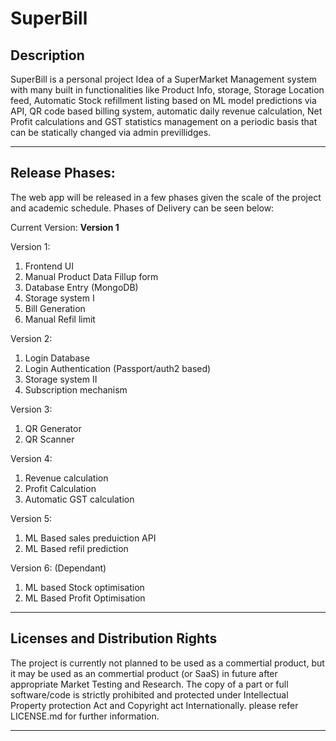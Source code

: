 # SuperBill
## Description
SuperBill is a personal project Idea of a SuperMarket Management system with many built in functionalities like Product Info, storage, Storage Location feed, Automatic Stock refillment listing based on ML model predictions via API, QR code based billing system, automatic daily revenue calculation, Net Profit calculations and GST statistics management on a periodic basis that can be statically changed via admin previllidges.

---
## Release Phases:
The web app will be released in a few phases given the scale of the project and academic schedule.
Phases of Delivery can be seen below:

Current Version: **Version 1**

Version 1:
1. Frontend UI
2. Manual Product Data Fillup form
3. Database Entry (MongoDB)
4. Storage system I
5. Bill Generation
6. Manual Refil limit

Version 2:
1. Login Database
2. Login Authentication (Passport/auth2 based)
3. Storage system II
4. Subscription mechanism

Version 3:
1. QR Generator
2. QR Scanner

Version 4:
1. Revenue calculation
2. Profit Calculation
3. Automatic GST calculation

Version 5:
1. ML Based sales preduiction API
2. ML Based refil prediction

Version 6: (Dependant)
1. ML based Stock optimisation
2. ML Based Profit Optimisation

---
## Licenses and Distribution Rights

The project is currently not planned to be used as a commertial product, but it may be used as an commertial product (or SaaS) in future after appropriate Market Testing and Research. The copy of a part or full software/code is strictly prohibited and protected under Intellectual Property protection Act and Copyright act Internationally. please refer LICENSE.md for further information.

---
